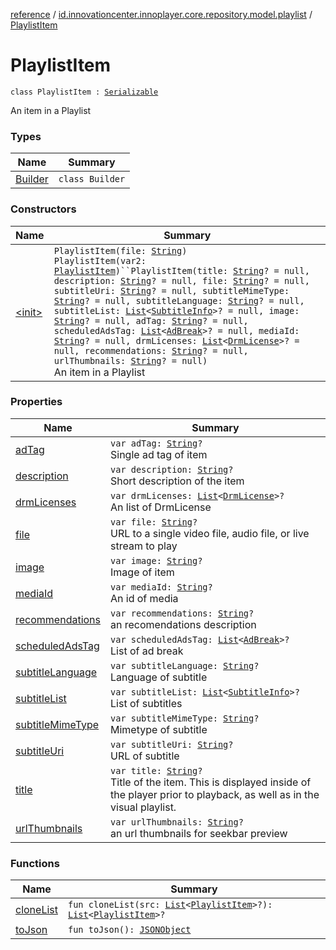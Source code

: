 [reference](../../index.md) / [id.innovationcenter.innoplayer.core.repository.model.playlist](../index.md) / [PlaylistItem](./index.md)

# PlaylistItem

`class PlaylistItem : `[`Serializable`](https://developer.android.com/reference/java/io/Serializable.html)

An item in a Playlist

### Types

| Name | Summary |
|---|---|
| [Builder](-builder/index.md) | `class Builder` |

### Constructors

| Name | Summary |
|---|---|
| [&lt;init&gt;](-init-.md) | `PlaylistItem(file: `[`String`](https://kotlinlang.org/api/latest/jvm/stdlib/kotlin/-string/index.html)`)`<br>`PlaylistItem(var2: `[`PlaylistItem`](./index.md)`)``PlaylistItem(title: `[`String`](https://kotlinlang.org/api/latest/jvm/stdlib/kotlin/-string/index.html)`? = null, description: `[`String`](https://kotlinlang.org/api/latest/jvm/stdlib/kotlin/-string/index.html)`? = null, file: `[`String`](https://kotlinlang.org/api/latest/jvm/stdlib/kotlin/-string/index.html)`? = null, subtitleUri: `[`String`](https://kotlinlang.org/api/latest/jvm/stdlib/kotlin/-string/index.html)`? = null, subtitleMimeType: `[`String`](https://kotlinlang.org/api/latest/jvm/stdlib/kotlin/-string/index.html)`? = null, subtitleLanguage: `[`String`](https://kotlinlang.org/api/latest/jvm/stdlib/kotlin/-string/index.html)`? = null, subtitleList: `[`List`](https://kotlinlang.org/api/latest/jvm/stdlib/kotlin.collections/-list/index.html)`<`[`SubtitleInfo`](../../id.innovationcenter.innoplayer.core.repository.model.subtitle/-subtitle-info/index.md)`>? = null, image: `[`String`](https://kotlinlang.org/api/latest/jvm/stdlib/kotlin/-string/index.html)`? = null, adTag: `[`String`](https://kotlinlang.org/api/latest/jvm/stdlib/kotlin/-string/index.html)`? = null, scheduledAdsTag: `[`List`](https://kotlinlang.org/api/latest/jvm/stdlib/kotlin.collections/-list/index.html)`<`[`AdBreak`](../../id.innovationcenter.innoplayer.core.repository.model.ads/-ad-break/index.md)`>? = null, mediaId: `[`String`](https://kotlinlang.org/api/latest/jvm/stdlib/kotlin/-string/index.html)`? = null, drmLicenses: `[`List`](https://kotlinlang.org/api/latest/jvm/stdlib/kotlin.collections/-list/index.html)`<`[`DrmLicense`](../../id.innovationcenter.innoplayer.core.repository.model.drm/-drm-license/index.md)`>? = null, recommendations: `[`String`](https://kotlinlang.org/api/latest/jvm/stdlib/kotlin/-string/index.html)`? = null, urlThumbnails: `[`String`](https://kotlinlang.org/api/latest/jvm/stdlib/kotlin/-string/index.html)`? = null)`<br>An item in a Playlist |

### Properties

| Name | Summary |
|---|---|
| [adTag](ad-tag.md) | `var adTag: `[`String`](https://kotlinlang.org/api/latest/jvm/stdlib/kotlin/-string/index.html)`?`<br>Single ad tag of item |
| [description](description.md) | `var description: `[`String`](https://kotlinlang.org/api/latest/jvm/stdlib/kotlin/-string/index.html)`?`<br>Short description of the item |
| [drmLicenses](drm-licenses.md) | `var drmLicenses: `[`List`](https://kotlinlang.org/api/latest/jvm/stdlib/kotlin.collections/-list/index.html)`<`[`DrmLicense`](../../id.innovationcenter.innoplayer.core.repository.model.drm/-drm-license/index.md)`>?`<br>An list of DrmLicense |
| [file](file.md) | `var file: `[`String`](https://kotlinlang.org/api/latest/jvm/stdlib/kotlin/-string/index.html)`?`<br>URL to a single video file, audio file, or live stream to play |
| [image](image.md) | `var image: `[`String`](https://kotlinlang.org/api/latest/jvm/stdlib/kotlin/-string/index.html)`?`<br>Image of item |
| [mediaId](media-id.md) | `var mediaId: `[`String`](https://kotlinlang.org/api/latest/jvm/stdlib/kotlin/-string/index.html)`?`<br>An id of media |
| [recommendations](recommendations.md) | `var recommendations: `[`String`](https://kotlinlang.org/api/latest/jvm/stdlib/kotlin/-string/index.html)`?`<br>an recomendations description |
| [scheduledAdsTag](scheduled-ads-tag.md) | `var scheduledAdsTag: `[`List`](https://kotlinlang.org/api/latest/jvm/stdlib/kotlin.collections/-list/index.html)`<`[`AdBreak`](../../id.innovationcenter.innoplayer.core.repository.model.ads/-ad-break/index.md)`>?`<br>List of ad break |
| [subtitleLanguage](subtitle-language.md) | `var subtitleLanguage: `[`String`](https://kotlinlang.org/api/latest/jvm/stdlib/kotlin/-string/index.html)`?`<br>Language of subtitle |
| [subtitleList](subtitle-list.md) | `var subtitleList: `[`List`](https://kotlinlang.org/api/latest/jvm/stdlib/kotlin.collections/-list/index.html)`<`[`SubtitleInfo`](../../id.innovationcenter.innoplayer.core.repository.model.subtitle/-subtitle-info/index.md)`>?`<br>List of subtitles |
| [subtitleMimeType](subtitle-mime-type.md) | `var subtitleMimeType: `[`String`](https://kotlinlang.org/api/latest/jvm/stdlib/kotlin/-string/index.html)`?`<br>Mimetype of subtitle |
| [subtitleUri](subtitle-uri.md) | `var subtitleUri: `[`String`](https://kotlinlang.org/api/latest/jvm/stdlib/kotlin/-string/index.html)`?`<br>URL of subtitle |
| [title](title.md) | `var title: `[`String`](https://kotlinlang.org/api/latest/jvm/stdlib/kotlin/-string/index.html)`?`<br>Title of the item. This is displayed inside of the player prior to playback, as well as in the visual playlist. |
| [urlThumbnails](url-thumbnails.md) | `var urlThumbnails: `[`String`](https://kotlinlang.org/api/latest/jvm/stdlib/kotlin/-string/index.html)`?`<br>an url thumbnails for seekbar preview |

### Functions

| Name | Summary |
|---|---|
| [cloneList](clone-list.md) | `fun cloneList(src: `[`List`](https://kotlinlang.org/api/latest/jvm/stdlib/kotlin.collections/-list/index.html)`<`[`PlaylistItem`](./index.md)`>?): `[`List`](https://kotlinlang.org/api/latest/jvm/stdlib/kotlin.collections/-list/index.html)`<`[`PlaylistItem`](./index.md)`>?` |
| [toJson](to-json.md) | `fun toJson(): `[`JSONObject`](https://developer.android.com/reference/org/json/JSONObject.html) |
